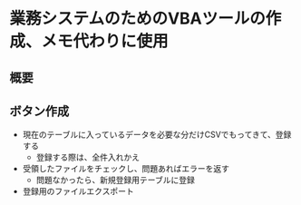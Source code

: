 # 業務システムのためのVBAツールの作成、メモ代わりに使用

## 概要
## ボタン作成
* 現在のテーブルに入っているデータを必要な分だけCSVでもってきて、登録する
  * 登録する際は、全件入れかえ
* 受領したファイルをチェックし、問題あればエラーを返す
  * 問題なかったら、新規登録用テーブルに登録
* 登録用のファイルエクスポート
